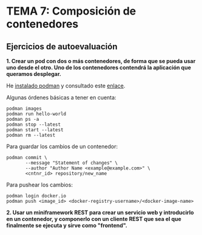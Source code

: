 # TEMA 7: Composición de contenedores
## Ejercicios de autoevaluación

**1. Crear un pod con dos o más contenedores, de forma que se pueda usar uno desde el otro. Uno de los contenedores contendrá la aplicación que queramos desplegar.**

He [instalado podman](https://podman.io/getting-started/installation) y consultado este [enlace](https://www.vultr.com/docs/how-to-install-and-use-podman-on-ubuntu-20-04).

Algunas órdenes básicas a tener en cuenta:
```
podman images
podman run hello-world
podman ps -a
podman stop --latest
podman start --latest
podman rm --latest
```

Para guardar los cambios de un contenedor:
```
podman commit \
       --message "Statement of changes" \
       --author "Author Name <example@example.com>" \
       <cntnr_id> repository/new_name
```

Para pushear los cambios:
```
podman login docker.io
podman push <image_id> <docker-registry-username>/<docker-image-name>
```


**2. Usar un miniframework REST para crear un servicio web y introducirlo en un contenedor, y componerlo con un cliente REST que sea el que finalmente se ejecuta y sirve como "frontend".**
